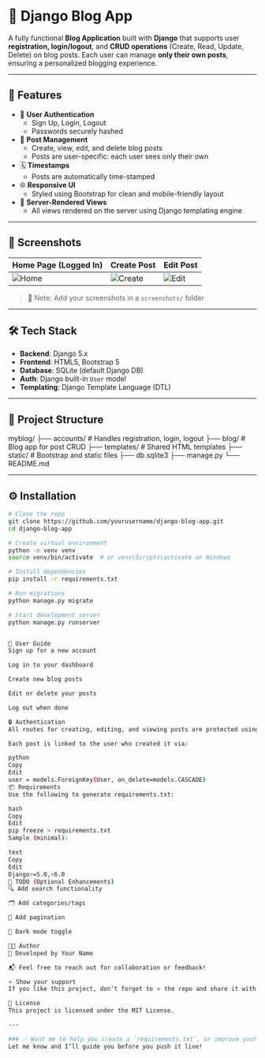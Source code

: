 # 📝 Django Blog App

A fully functional **Blog Application** built with **Django** that supports user **registration, login/logout**, and **CRUD operations** (Create, Read, Update, Delete) on blog posts. Each user can manage **only their own posts**, ensuring a personalized blogging experience.

---

## 🚀 Features

- 🔐 **User Authentication**
  - Sign Up, Login, Logout
  - Passwords securely hashed
- 📝 **Post Management**
  - Create, view, edit, and delete blog posts
  - Posts are user-specific: each user sees only their own
- 🗓️ **Timestamps**
  - Posts are automatically time-stamped
- 🌐 **Responsive UI**
  - Styled using Bootstrap for clean and mobile-friendly layout
- 🔄 **Server-Rendered Views**
  - All views rendered on the server using Django templating engine

---

## 📸 Screenshots

| Home Page (Logged In) | Create Post | Edit Post |
|-----------------------|-------------|-----------|
| ![Home](screenshots/home.png) | ![Create](screenshots/create.png) | ![Edit](screenshots/edit.png) |

> 🧠 Note: Add your screenshots in a `screenshots/` folder

---

## 🛠️ Tech Stack

- **Backend**: Django 5.x
- **Frontend**: HTML5, Bootstrap 5
- **Database**: SQLite (default Django DB)
- **Auth**: Django built-in `User` model
- **Templating**: Django Template Language (DTL)

---

## 📁 Project Structure

myblog/
├── accounts/ # Handles registration, login, logout
├── blog/ # Blog app for post CRUD
├── templates/ # Shared HTML templates
├── static/ # Bootstrap and static files
├── db.sqlite3
├── manage.py
└── README.md

---

## ⚙️ Installation

```bash
# Clone the repo
git clone https://github.com/yourusername/django-blog-app.git
cd django-blog-app

# Create virtual environment
python -m venv venv
source venv/bin/activate  # or venv\Scripts\activate on Windows

# Install dependencies
pip install -r requirements.txt

# Run migrations
python manage.py migrate

# Start development server
python manage.py runserver


👤 User Guide
Sign up for a new account

Log in to your dashboard

Create new blog posts

Edit or delete your posts

Log out when done

🔒 Authentication
All routes for creating, editing, and viewing posts are protected using Django’s @login_required decorator.

Each post is linked to the user who created it via:

python
Copy
Edit
user = models.ForeignKey(User, on_delete=models.CASCADE)
📦 Requirements
Use the following to generate requirements.txt:

bash
Copy
Edit
pip freeze > requirements.txt
Sample (minimal):

text
Copy
Edit
Django>=5.0,<6.0
📌 TODO (Optional Enhancements)
🔍 Add search functionality

🗂️ Add categories/tags

📄 Add pagination

🌙 Dark mode toggle

🧑‍💻 Author
👋 Developed by Your Name

📬 Feel free to reach out for collaboration or feedback!

⭐️ Show your support
If you like this project, don’t forget to ⭐ the repo and share it with your friends.

📃 License
This project is licensed under the MIT License.

---

### ✅ Want me to help you create a `requirements.txt`, or improve your folder structure before publishing?  
Let me know and I’ll guide you before you push it live!
